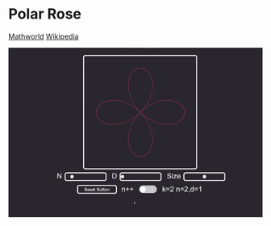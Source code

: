 # Polar Rose

[Mathworld](http://mathworld.wolfram.com/Rose.html)
[Wikipedia](https://en.wikipedia.org/wiki/Rose_(mathematics))

[![Polar rose gif](/roses.gif)](https://nonvegan.github.io/polar-rose)
